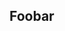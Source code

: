 <link rel="stylesheet" href="https://unpkg.com/leaflet@1.9.4/dist/leaflet.css"
      integrity="sha256-p4NxAoJBhIIN+hmNHrzRCf9tD/miZyoHS5obTRR9BMY=" crossorigin=""/>
<meta name="viewport" content="width=device-width, initial-scale=1.0, maximum-scale=1.0, user-scalable=no" />
<h2>Foobar</h2>

<div id="map" style="height: 100%; width: 100vw;"></div>

<script src="https://unpkg.com/leaflet@1.9.4/dist/leaflet.js"
     integrity="sha256-20nQCchB9co0qIjJZRGuk2/Z9VM+kNiyxNV1lvTlZBo=" crossorigin=""></script>
<script>
var map = L.map('map').setView([51.505, -0.09], 13);
L.tileLayer('https://tile.openstreetmap.org/{z}/{x}/{y}.png', {
    maxZoom: 19,
    attribution: '&copy; <a href="http://www.openstreetmap.org/copyright">OpenStreetMap</a>'
}).addTo(map);
map.locate({setView: true, maxZoom: 16});

function onLocationFound(e) {
    var radius = e.accuracy;

    L.marker(e.latlng).addTo(map)
        .bindPopup("You are within " + radius + " meters from this point").openPopup();

    L.circle(e.latlng, radius).addTo(map);
}
map.on('locationfound', onLocationFound);

function onLocationError(e) {
    alert(e.message);
}
map.on('locationerror', onLocationError);
</script>
